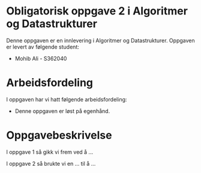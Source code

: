 # Obligatorisk oppgave 2 i Algoritmer og Datastrukturer

Denne oppgaven er en innlevering i Algoritmer og Datastrukturer. 
Oppgaven er levert av følgende student:
* Mohib Ali - S362040

# Arbeidsfordeling

I oppgaven har vi hatt følgende arbeidsfordeling:
* Denne oppgaven er løst på egenhånd.

# Oppgavebeskrivelse

I oppgave 1 så gikk vi frem ved å ...

I oppgave 2 så brukte vi en ... til å ...

